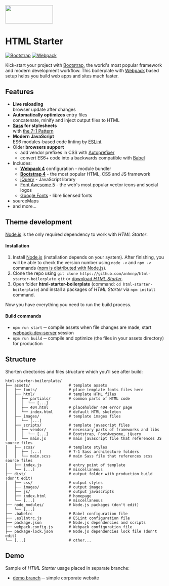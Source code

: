 <img src="http://marcin.silversite.pl/html-starter-bs4-webpack/logo-small.png" width="150" height="58" alt="">

# HTML Starter

[![Bootstrap](https://flat.badgen.net/badge/bootstrap/4.3/7952b3)](https://getbootstrap.com)
[![Webpack](https://flat.badgen.net/badge/webpack/4/14aaf3)](https://webpack.js.org)

Kick-start your project with [Bootstrap](https://getbootstrap.com/), the world's most popular framework and modern development workflow.
This boilerplate with [Webpack](https://webpack.js.org/) based setup helps you build web apps and sites much faster.

## Features

* **Live reloading** <br> browser update after changes
* **Automatically optimizes** entry files <br> concatenate, minify and inject output files to HTML
* **[Sass](https://sass-lang.com/) for stylesheets** <br> with [the 7-1 Pattern](https://sass-guidelin.es/#the-7-1-pattern)
* **Modern JavaScript** <br> ES6 modules-based code linting by [ESLint](https://eslint.org/)
* Older **browsers support** 
  * add vendor prefixes in CSS with [Autoprefixer](https://autoprefixer.github.io/)
  * convert ES6+ code into a backwards compatible with [Babel](https://babeljs.io/)
* Includes:
  * **[Webpack 4](https://webpack.js.org/)** configuration - module bundler
  * **[Bootstrap 4](http://getbootstrap.com/)** - the most popular HTML, CSS and JS framework
  * [jQuery](http://jquery.com/) - JavaScript library
  * [Font Awesome 5](https://fontawesome.com/) - the web's most popular vector icons and social logos
  * [Google Fonts](https://fonts.google.com/) - libre licensed fonts
* sourceMaps
* and more...

## Theme development

[Node.js](http://nodejs.org/) is the only required dependency to work with *HTML Starter*.


#### Installation

1. Install [Node.js](http://nodejs.org/) (installation depends on your system). After finishing, you will be able to 
check the version number using `node -v` and `npm -v` commands 
([npm is distributed with Node.js](https://www.npmjs.com/get-npm)).
2. Clone the repo using `git clone https://github.com/anhnnp/html-starter-boilerplate.git` or [download *HTML Starter*](https://github.com/anhnnp/html-starter-boilerplate/archive/master.zip).
3. Open folder **html-starter-boilerplate** (command: `cd html-starter-boilerplate`) and install a packages of *HTML Starter* via `npm install` command. 

Now you have everything you need to run the build process.

#### Build commands

* `npm run start` ─ compile assets when file changes are made, start [webpack-dev-server](https://github.com/webpack/webpack-dev-server) session
* `npm run build` ─ compile and optimize (the files in your assets directory) for production

## Structure

Shorten directories and files structure which you'll see after build: 

```shell
html-starter-boilerplate/
├── assets/                 # template assets
│   ├── fonts/              # place template fonts files here
│   ├── html/               # template HTML files
│   │  ├── partials/        # common parts of HTML code
│   │  │  └── [...]
│   │  ├── 404.html         # placeholder 404 error page
│   │  └── index.html       # default HTML skeleton
│   ├── images/             # template images files
│   │  └── [...]
│   ├── scripts/            # template javascript files
│   │  ├── vendor/          # necessary parts of frameworks and libs
│   │  │  └── [...]         # Bootstrap, FontAwesome, jQuery
│   │  └── main.js          # main javascript file that references JS source files
│   ├── scss/               # template styles
│   │  ├── [...]            # 7-1 Sass architecture folders
│   │  └── main.scss        # main Sass file that references scss source files
│   ├── index.js            # entry point of template
│   └── [...]               # miscellaneous
├── dist/                   # output folder with production build (don't edit)
│   ├── css/                # output styles
│   ├── images/             # output images
│   ├── js/                 # output javascripts
│   ├── index.html          # homepage
│   └── [...]               # miscellaneous
├── node_modules/           # Node.js packages (don't edit)
│   └── [...]
├── .babelrc                # Babel configuration file
├── .eslintrc.js            # ESLint configuration file
├── package.json            # Node.js dependencies and scripts
├── webpack.config.js       # Webpack configuration file
├── package-lock.json       # Node.js dependencies lock file (don't edit)
└── [...]                   # other...
```

## Demo

Sample of *HTML Starter* usage placed in separate branche:
 * [demo branch](https://github.com/anhnnp/html-starter-boilerplate/tree/demo) ─ simple corporate website
